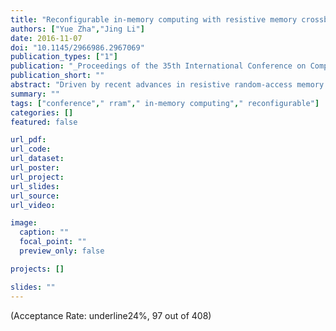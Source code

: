```yaml
---
title: "Reconfigurable in-memory computing with resistive memory crossbar"
authors: ["Yue Zha","Jing Li"]
date: 2016-11-07
doi: "10.1145/2966986.2967069"
publication_types: ["1"]
publication: "_Proceedings of the 35th International Conference on Computer-Aided Design_"
publication_short: ""
abstract: "Driven by recent advances in resistive random-access memory (RRAM), there have been growing interests in exploring alternative computing concept, i.e., in-memory processing, to address the classical von Neumann bottlenecks. Despite of their great promise in improving performance and energy efficiency, most existing works are built on the inherent matrix-vector multiplication capability of RRAM crossbar structure, and thus lack the flexibility to adapt to future market/technology induced changes in data-intensive applications. To address these challenges, we propose an in-memory reconfigurable architecture based on RRAM crossbar structure. For the first time, it achieves a full programmability across computation and storage, and thereby provides more flexibilities of partitioning the hardware resources based on applications' needs. We further develop two complete CAD design flows to facilitate development of applications written in hardware description languages (HDLs) for our architecture, based on: 1) adaption from existing tool set developed for FPGA, 2) a custom tool design optimized towards the new architecture. Our experiments show that, both design flows are effective in exploiting flexible resources offered by our architecture and thus achieves better efficiency than state-of-art FPGAs (30% improvement in performance with 66% reduction in area). In addition, compared to adapted design flow, our custom design flow achieves speedup by 3.3×, and further improves mapping quality."
summary: ""
tags: ["conference"," rram"," in-memory computing"," reconfigurable"]
categories: []
featured: false

url_pdf:
url_code:
url_dataset:
url_poster:
url_project:
url_slides:
url_source:
url_video:

image:
  caption: ""
  focal_point: ""
  preview_only: false

projects: []

slides: ""
---
```


(Acceptance Rate: underline24%, 97 out of 408)
